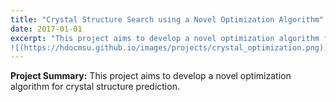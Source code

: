 ```yaml
---
title: "Crystal Structure Search using a Novel Optimization Algorithm"
date: 2017-01-01
excerpt: "This project aims to develop a novel optimization algorithm for crystal structure prediction.
![(https://hdocmsu.github.io/images/projects/crystal_optimization.png)](https://hdocmsu.github.io/images/projects/crystal_optimization.png){:target="_blank"}
---
```


**Project Summary:** This project aims to develop a novel optimization algorithm for crystal structure prediction.
